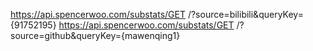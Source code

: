 https://api.spencerwoo.com/substats/GET /?source=bilibili&queryKey={91752195}
https://api.spencerwoo.com/substats/GET /?source=github&queryKey={mawenqing1}
